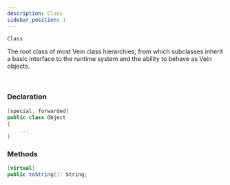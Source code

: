 ```yaml
---
description: Class
sidebar_position: 1
---
```

`Class`

The root class of most Vein class hierarchies, from which subclasses inherit a basic interface to the runtime system and the ability to behave as Vein objects.

<br/>

### Declaration


```csharp
[special, forwarded]
public class Object
{
    ...
}
```


### Methods


```csharp
[virtual]
public toString(): String;
```